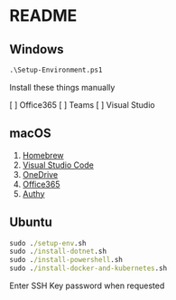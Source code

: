 # README

## Windows

```cmd
.\Setup-Environment.ps1
```

Install these things manually

[ ] Office365
[ ] Teams
[ ] Visual Studio

## macOS

1. [Homebrew](https://brew.sh)
1. [Visual Studio Code](https://code.visualstudio.com)
1. [OneDrive](https://www.microsoft.com/en-au/microsoft-365/onedrive/online-cloud-storage)
1. [Office365](https://www.office.com/?auth=2)
1. [Authy](Authy)

## Ubuntu

```cmd
sudo ./setup-env.sh
sudo ./install-dotnet.sh
sudo ./install-powershell.sh
sudo ./install-docker-and-kubernetes.sh
```

Enter SSH Key password when requested
